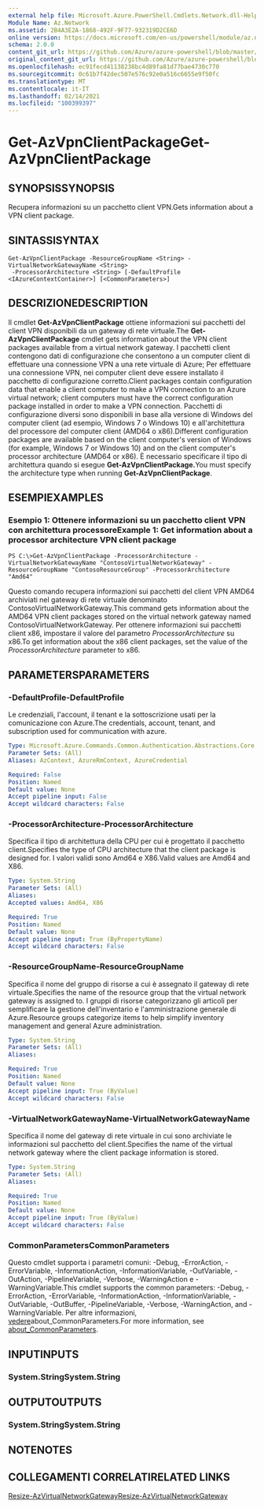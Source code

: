 ```yaml
---
external help file: Microsoft.Azure.PowerShell.Cmdlets.Network.dll-Help.xml
Module Name: Az.Network
ms.assetid: 2B4A3E2A-1868-492F-9F77-932319D2CE6D
online version: https://docs.microsoft.com/en-us/powershell/module/az.network/get-azvpnclientpackage
schema: 2.0.0
content_git_url: https://github.com/Azure/azure-powershell/blob/master/src/Network/Network/help/Get-AzVpnClientPackage.md
original_content_git_url: https://github.com/Azure/azure-powershell/blob/master/src/Network/Network/help/Get-AzVpnClientPackage.md
ms.openlocfilehash: ec91fecd41138238bc4d89fa81d77bae4730c770
ms.sourcegitcommit: 0c61b7f42dec507e576c92e0a516c6655e9f50fc
ms.translationtype: MT
ms.contentlocale: it-IT
ms.lasthandoff: 02/14/2021
ms.locfileid: "100399397"
---
```

# <span data-ttu-id="a0ed4-101">Get-AzVpnClientPackage</span><span class="sxs-lookup"><span data-stu-id="a0ed4-101">Get-AzVpnClientPackage</span></span>

## <span data-ttu-id="a0ed4-102">SYNOPSIS</span><span class="sxs-lookup"><span data-stu-id="a0ed4-102">SYNOPSIS</span></span>
<span data-ttu-id="a0ed4-103">Recupera informazioni su un pacchetto client VPN.</span><span class="sxs-lookup"><span data-stu-id="a0ed4-103">Gets information about a VPN client package.</span></span>

## <span data-ttu-id="a0ed4-104">SINTASSI</span><span class="sxs-lookup"><span data-stu-id="a0ed4-104">SYNTAX</span></span>

```
Get-AzVpnClientPackage -ResourceGroupName <String> -VirtualNetworkGatewayName <String>
 -ProcessorArchitecture <String> [-DefaultProfile <IAzureContextContainer>] [<CommonParameters>]
```

## <span data-ttu-id="a0ed4-105">DESCRIZIONE</span><span class="sxs-lookup"><span data-stu-id="a0ed4-105">DESCRIPTION</span></span>
<span data-ttu-id="a0ed4-106">Il cmdlet **Get-AzVpnClientPackage** ottiene informazioni sui pacchetti del client VPN disponibili da un gateway di rete virtuale.</span><span class="sxs-lookup"><span data-stu-id="a0ed4-106">The **Get-AzVpnClientPackage** cmdlet gets information about the VPN client packages available from a virtual network gateway.</span></span>
<span data-ttu-id="a0ed4-107">I pacchetti client contengono dati di configurazione che consentono a un computer client di effettuare una connessione VPN a una rete virtuale di Azure; Per effettuare una connessione VPN, nei computer client deve essere installato il pacchetto di configurazione corretto.</span><span class="sxs-lookup"><span data-stu-id="a0ed4-107">Client packages contain configuration data that enable a client computer to make a VPN connection to an Azure virtual network; client computers must have the correct configuration package installed in order to make a VPN connection.</span></span>
<span data-ttu-id="a0ed4-108">Pacchetti di configurazione diversi sono disponibili in base alla versione di Windows del computer client (ad esempio, Windows 7 o Windows 10) e all'architettura del processore del computer client (AMD64 o x86).</span><span class="sxs-lookup"><span data-stu-id="a0ed4-108">Different configuration packages are available based on the client computer's version of Windows (for example, Windows 7 or Windows 10) and on the client computer's processor architecture (AMD64 or x86).</span></span>
<span data-ttu-id="a0ed4-109">È necessario specificare il tipo di architettura quando si esegue **Get-AzVpnClientPackage.**</span><span class="sxs-lookup"><span data-stu-id="a0ed4-109">You must specify the architecture type when running **Get-AzVpnClientPackage**.</span></span>

## <span data-ttu-id="a0ed4-110">ESEMPI</span><span class="sxs-lookup"><span data-stu-id="a0ed4-110">EXAMPLES</span></span>

### <span data-ttu-id="a0ed4-111">Esempio 1: Ottenere informazioni su un pacchetto client VPN con architettura processore</span><span class="sxs-lookup"><span data-stu-id="a0ed4-111">Example 1: Get information about a processor architecture VPN client package</span></span>
```
PS C:\>Get-AzVpnClientPackage -ProcessorArchitecture -VirtualNetworkGatewayName "ContosoVirtualNetworkGateway" -ResourceGroupName "ContosoResourceGroup" -ProcessorArchitecture "Amd64"
```

<span data-ttu-id="a0ed4-112">Questo comando recupera informazioni sui pacchetti del client VPN AMD64 archiviati nel gateway di rete virtuale denominato ContosoVirtualNetworkGateway.</span><span class="sxs-lookup"><span data-stu-id="a0ed4-112">This command gets information about the AMD64 VPN client packages stored on the virtual network gateway named ContosoVirtualNetworkGateway.</span></span>
<span data-ttu-id="a0ed4-113">Per ottenere informazioni sui pacchetti client x86, impostare il valore del parametro *ProcessorArchitecture* su x86.</span><span class="sxs-lookup"><span data-stu-id="a0ed4-113">To get information about the x86 client packages, set the value of the *ProcessorArchitecture* parameter to x86.</span></span>

## <span data-ttu-id="a0ed4-114">PARAMETERS</span><span class="sxs-lookup"><span data-stu-id="a0ed4-114">PARAMETERS</span></span>

### <span data-ttu-id="a0ed4-115">-DefaultProfile</span><span class="sxs-lookup"><span data-stu-id="a0ed4-115">-DefaultProfile</span></span>
<span data-ttu-id="a0ed4-116">Le credenziali, l'account, il tenant e la sottoscrizione usati per la comunicazione con Azure.</span><span class="sxs-lookup"><span data-stu-id="a0ed4-116">The credentials, account, tenant, and subscription used for communication with azure.</span></span>

```yaml
Type: Microsoft.Azure.Commands.Common.Authentication.Abstractions.Core.IAzureContextContainer
Parameter Sets: (All)
Aliases: AzContext, AzureRmContext, AzureCredential

Required: False
Position: Named
Default value: None
Accept pipeline input: False
Accept wildcard characters: False
```

### <span data-ttu-id="a0ed4-117">-ProcessorArchitecture</span><span class="sxs-lookup"><span data-stu-id="a0ed4-117">-ProcessorArchitecture</span></span>
<span data-ttu-id="a0ed4-118">Specifica il tipo di architettura della CPU per cui è progettato il pacchetto client.</span><span class="sxs-lookup"><span data-stu-id="a0ed4-118">Specifies the type of CPU architecture that the client package is designed for.</span></span>
<span data-ttu-id="a0ed4-119">I valori validi sono Amd64 e X86.</span><span class="sxs-lookup"><span data-stu-id="a0ed4-119">Valid values are Amd64 and X86.</span></span>

```yaml
Type: System.String
Parameter Sets: (All)
Aliases:
Accepted values: Amd64, X86

Required: True
Position: Named
Default value: None
Accept pipeline input: True (ByPropertyName)
Accept wildcard characters: False
```

### <span data-ttu-id="a0ed4-120">-ResourceGroupName</span><span class="sxs-lookup"><span data-stu-id="a0ed4-120">-ResourceGroupName</span></span>
<span data-ttu-id="a0ed4-121">Specifica il nome del gruppo di risorse a cui è assegnato il gateway di rete virtuale.</span><span class="sxs-lookup"><span data-stu-id="a0ed4-121">Specifies the name of the resource group that the virtual network gateway is assigned to.</span></span>
<span data-ttu-id="a0ed4-122">I gruppi di risorse categorizzano gli articoli per semplificare la gestione dell'inventario e l'amministrazione generale di Azure.</span><span class="sxs-lookup"><span data-stu-id="a0ed4-122">Resource groups categorize items to help simplify inventory management and general Azure administration.</span></span>

```yaml
Type: System.String
Parameter Sets: (All)
Aliases:

Required: True
Position: Named
Default value: None
Accept pipeline input: True (ByValue)
Accept wildcard characters: False
```

### <span data-ttu-id="a0ed4-123">-VirtualNetworkGatewayName</span><span class="sxs-lookup"><span data-stu-id="a0ed4-123">-VirtualNetworkGatewayName</span></span>
<span data-ttu-id="a0ed4-124">Specifica il nome del gateway di rete virtuale in cui sono archiviate le informazioni sul pacchetto del client.</span><span class="sxs-lookup"><span data-stu-id="a0ed4-124">Specifies the name of the virtual network gateway where the client package information is stored.</span></span>

```yaml
Type: System.String
Parameter Sets: (All)
Aliases:

Required: True
Position: Named
Default value: None
Accept pipeline input: True (ByValue)
Accept wildcard characters: False
```

### <span data-ttu-id="a0ed4-125">CommonParameters</span><span class="sxs-lookup"><span data-stu-id="a0ed4-125">CommonParameters</span></span>
<span data-ttu-id="a0ed4-126">Questo cmdlet supporta i parametri comuni: -Debug, -ErrorAction, -ErrorVariable, -InformationAction, -InformationVariable, -OutVariable, -OutAction, -PipelineVariable, -Verbose, -WarningAction e -WarningVariable.</span><span class="sxs-lookup"><span data-stu-id="a0ed4-126">This cmdlet supports the common parameters: -Debug, -ErrorAction, -ErrorVariable, -InformationAction, -InformationVariable, -OutVariable, -OutBuffer, -PipelineVariable, -Verbose, -WarningAction, and -WarningVariable.</span></span> <span data-ttu-id="a0ed4-127">Per altre informazioni, [vedere](http://go.microsoft.com/fwlink/?LinkID=113216)about_CommonParameters.</span><span class="sxs-lookup"><span data-stu-id="a0ed4-127">For more information, see [about_CommonParameters](http://go.microsoft.com/fwlink/?LinkID=113216).</span></span>

## <span data-ttu-id="a0ed4-128">INPUT</span><span class="sxs-lookup"><span data-stu-id="a0ed4-128">INPUTS</span></span>

### <span data-ttu-id="a0ed4-129">System.String</span><span class="sxs-lookup"><span data-stu-id="a0ed4-129">System.String</span></span>

## <span data-ttu-id="a0ed4-130">OUTPUT</span><span class="sxs-lookup"><span data-stu-id="a0ed4-130">OUTPUTS</span></span>

### <span data-ttu-id="a0ed4-131">System.String</span><span class="sxs-lookup"><span data-stu-id="a0ed4-131">System.String</span></span>

## <span data-ttu-id="a0ed4-132">NOTE</span><span class="sxs-lookup"><span data-stu-id="a0ed4-132">NOTES</span></span>

## <span data-ttu-id="a0ed4-133">COLLEGAMENTI CORRELATI</span><span class="sxs-lookup"><span data-stu-id="a0ed4-133">RELATED LINKS</span></span>

[<span data-ttu-id="a0ed4-134">Resize-AzVirtualNetworkGateway</span><span class="sxs-lookup"><span data-stu-id="a0ed4-134">Resize-AzVirtualNetworkGateway</span></span>](./Resize-AzVirtualNetworkGateway.md)



